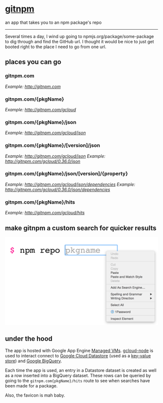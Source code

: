 # [gitnpm](http://gitnpm.com)
an app that takes you to an npm package's repo
- - -

Several times a day, I wind up going to npmjs.org/package/some-package to dig through and find the GitHub url. I thought it would be nice to just get booted right to the place I need to go from one url.

## places you can go

### gitnpm.com
*Example: http://gitnpm.com*

### gitnpm.com/{pkgName}
*Example: http://gitnpm.com/gcloud*

### gitnpm.com/{pkgName}/json
*Example: http://gitnpm.com/gcloud/json*

### gitnpm.com/{pkgName}/[version]/json
*Example: http://gitnpm.com/gcloud/json*
*Example: http://gitnpm.com/gcloud/0.36.0/json*

### gitnpm.com/{pkgName}/json/[version]/{property}
*Example: http://gitnpm.com/gcloud/json/dependencies*
*Example: http://gitnpm.com/gcloud/0.36.0/json/dependencies*

### gitnpm.com/{pkgName}/hits
*Example: http://gitnpm.com/gcloud/hits*

## make gitnpm a custom search for quicker results

![Add gitnpm as a custom search engine](custom-search.png)

## under the hood

The app is hosted with Google App Engine [Managed VMs](https://cloud.google.com/appengine/docs/managed-vms). [gcloud-node](https://github.com/GoogleCloudPlatform/gcloud-node) is used to interact connect to [Google Cloud Datastore](https://cloud.google.com/datastore/docs) (used as a [key-value store](https://github.com/stephenplusplus/gcloud-kvstore)) and [Google BigQuery](https://cloud.google.com/bigquery/what-is-bigquery).

Each time the app is used, an entry in a Datastore dataset is created as well as a row inserted into a BigQuery dataset. These rows can be queried by going to the `gitnpm.com{pkgName}/hits` route to see when searches have been made for a package.

Also, the favicon is mah baby.
